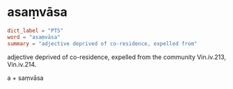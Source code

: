 # asaṃvāsa

``` toml
dict_label = "PTS"
word = "asaṃvāsa"
summary = "adjective deprived of co-residence, expelled from"
```

adjective deprived of co\-residence, expelled from the community Vin.iv.213, Vin.iv.214.

a \+ saṃvāsa

